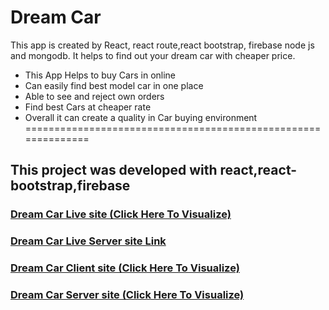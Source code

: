 # Dream Car
This app is created by React, react route,react bootstrap, firebase node js and mongodb. It helps to find out your dream car with cheaper price.

* This App Helps to buy Cars in online 
* Can easily find best model car in one place
* Able to see and reject own orders
* Find best Cars at cheaper rate 
* Overall it can create a quality in Car buying environment <br/>
============================================================== <br/>
## This project was developed with react,react-bootstrap,firebase

### [Dream Car Live site (Click Here To Visualize)](https://dream-car-ae04f.web.app/)
### [Dream Car Live Server site Link](https://evening-shore-57198.herokuapp.com/)

### [Dream Car Client site (Click Here To Visualize)](https://github.com/rafaswe/Dream-Car-Client-Side)

### [Dream Car Server site (Click Here To Visualize)](https://github.com/rafaswe/Dream-Car-Server-Side)